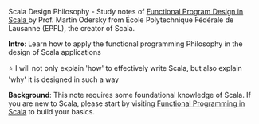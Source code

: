 Scala Design Philosophy - Study notes of [Functional Program Design in Scala ](https://www.coursera.org/learn/scala-functional-program-design/) by Prof. Martin Odersky from École Polytechnique Fédérale de Lausanne (EPFL), the creator of Scala.

**Intro**: Learn how to apply the functional programming Philosophy  in the design of Scala applications

⭐ I will not only explain 'how' to effectively write Scala, but also explain 'why' it is designed in such a way

**Background**: This note requires some foundational knowledge of Scala. If you are new to Scala, please start by visiting [Functional Programming in Scala](https://purrgramming.life/cs/programming/fp/) to build your basics.

